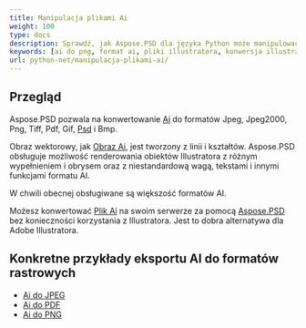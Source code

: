 ```yaml
---
title: Manipulacja plikami Ai
weight: 100
type: docs
description: Sprawdź, jak Aspose.PSD dla języka Python może manipulować obrazami AI.
keywords: [ai do png, format ai, pliki illustratora, konwersja illustratora, ai do pdf, ai do jpeg, ai do tiff, ai do psd, api psd, python, przykład kodu]
url: python-net/manipulacja-plikami-ai/
---
```


## **Przegląd**
Aspose.PSD pozwala na konwertowanie [Ai](/psd/pl/net/ai-adobe-illustrator-format/) do formatów Jpeg, Jpeg2000, Png, Tiff, Pdf, Gif, [Psd](https://reference.aspose.com/psd/python-net/aspose.psd.fileformats.psd/psdimage) i Bmp.

Obraz wektorowy, jak [Obraz Ai](https://reference.aspose.com/psd/python-net/aspose.psd.fileformats.ai/aiimage), jest tworzony z linii i kształtów. Aspose.PSD obsługuje możliwość renderowania obiektów Illustratora z różnym wypełnieniem i obrysem oraz z niestandardową wagą, tekstami i innymi funkcjami formatu AI.

W chwili obecnej obsługiwane są większość formatów AI.

Możesz konwertować [Plik Ai](/psd/pl/net/ai-adobe-illustrator-format/) na swoim serwerze za pomocą [Aspose.PSD](https://products.aspose.com/psd/python-net) bez konieczności korzystania z Illustratora. Jest to dobra alternatywa dla Adobe Illustratora.

## **Konkretne przykłady eksportu AI do formatów rastrowych**
- [Ai do JPEG](/psd/pl/python-net/convert/ai-to-jpg/)
- [Ai do PDF](/psd/pl/python-net/convert/ai-to-pdf/)
- [Ai do PNG](/psd/pl/python-net/convert/ai-to-png/)
